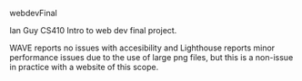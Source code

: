 webdevFinal

Ian Guy
CS410 Intro to web dev final project.

WAVE reports no issues with accesibility and Lighthouse reports minor performance issues due to the use of large png files, but this is a non-issue in practice with a website of this scope.